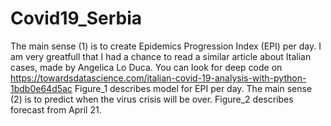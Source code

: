 # Covid19_Serbia

The main sense (1) is to create Epidemics Progression Index (EPI) per day. I am very greatfull that I had a chance to read a similar article about Italian cases, made by Angelica Lo Duca. You can look for deep code on https://towardsdatascience.com/italian-covid-19-analysis-with-python-1bdb0e64d5ac
Figure_1 describes model for EPI per day.
The main sense (2) is to predict when the virus crisis will be over.
Figure_2 describes forecast from April 21.

